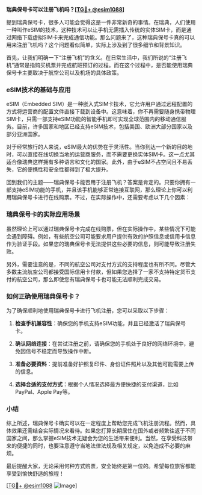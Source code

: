 **瑞典保号卡可以注册飞机吗？[[TG💪+ @esim1088](https://t.me/s/esim1088)]**

提到瑞典保号卡，很多人可能会觉得这是一件非常新奇的事情。在瑞典，人们使用一种叫作eSIM的技术，这种技术可以让手机无需插入传统的实体SIM卡，而是通过网络下载虚拟SIM卡来完成通信功能。那么问题来了，这种瑞典保号卡真的可以用来注册飞机吗？这个问题看似简单，实际上涉及到了很多细节和背景知识。

首先，让我们明确一下“注册飞机”的含义。在日常生活中，我们所说的“注册飞机”通常是指购买机票并完成航班预订的过程。而在这个过程中，是否能使用瑞典保号卡主要取决于航空公司以及机场的具体政策。

### eSIM技术的基础与应用

eSIM（Embedded SIM）是一种嵌入式SIM卡技术，它允许用户通过远程配置的方式将运营商的配置文件直接下载到设备中。这意味着，你不再需要随身携带物理SIM卡，只需一部支持eSIM功能的智能手机即可实现全球范围内的移动通信服务。目前，许多国家和地区已经支持eSIM技术，包括美国、欧洲大部分国家以及部分亚洲国家。

对于经常旅行的人来说，eSIM最大的优势在于灵活性。当你到达一个新的目的地时，可以直接在线切换当地的运营商服务，而不需要更换实体SIM卡。这一点尤其适合像瑞典这样拥有多种语言和文化的国家。此外，由于eSIM不占空间且不易丢失，它的便携性和安全性都得到了极大提升。

回到我们的主题——瑞典保号卡能否用于注册飞机？答案是肯定的。只要你拥有一部支持eSIM功能的手机，并且该手机能够正常连接互联网，那么理论上你可以利用瑞典保号卡进行在线购票。不过，在实际操作中，还需要考虑以下几个因素：

### 瑞典保号卡的实际应用场景

虽然理论上可以通过瑞典保号卡完成在线购票，但在实际操作中，某些情况下可能会遇到障碍。例如，有些航空公司可能要求用户提供有效的护照信息或信用卡信息作为验证手段。如果您的瑞典保号卡无法提供这些必要的信息，则可能导致注册失败。

另外，需要注意的是，不同的航空公司对支付方式的支持程度也有所不同。尽管大多数主流航空公司都接受国际信用卡付款，但如果您选择了一家不支持特定货币支付的航空公司，那么即使您有瑞典保号卡也可能无法顺利完成交易。

### 如何正确使用瑞典保号卡？

为了确保顺利地使用瑞典保号卡进行飞机注册，您可以采取以下步骤：

1. **检查手机兼容性**：确保您的手机支持eSIM功能，并且已经激活了瑞典保号卡。
   
2. **确认网络连接**：在尝试注册之前，请确保您的手机处于良好的网络环境中，避免因信号不稳定而导致操作中断。

3. **准备必要资料**：提前准备好护照复印件、身份证件照片以及其他可能需要上传的信息。

4. **选择合适的支付方式**：根据个人情况选择最方便快捷的支付渠道，比如PayPal、Apple Pay等。

### 小结

综上所述，瑞典保号卡确实可以在一定程度上帮助您完成飞机注册流程。然而，具体效果还需结合实际情况来看待。如果您打算长期居住在国外或者频繁往返于不同国家之间，那么掌握eSIM技术无疑会为您的生活带来便利。当然，在享受科技带来的便捷的同时，也要注意遵守当地法律法规及相关规定，以免造成不必要的麻烦。

最后提醒大家，无论采用何种方式购票，安全始终是第一位的。希望每位旅客都能享受到愉快舒适的旅程！

[[TG💪+ @esim1088](https://t.me/s/esim1088) ![Image](https://i.postimg.cc/4NQfJmqS/Snipaste-2025-05-13-00-14-12.png)]